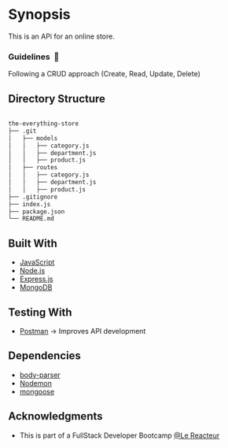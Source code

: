 # Synopsis

This is an APi for an online store.

### Guidelines  🚧

Following a CRUD approach (Create, Read, Update, Delete)

## Directory Structure

```bash

the-everything-store
├── .git
│   ├── models
│   │   ├── category.js
│   │   ├── department.js
│   │   ├── product.js
│   ├── routes
│   │   ├── category.js
│   │   ├── department.js
│   │   ├── product.js
├── .gitignore
├── index.js
├── package.json
└── README.md

```

## Built With

- [JavaScript](https://developer.mozilla.org/bm/docs/Web/JavaScript)
- [Node.js](https://nodejs.org/en/)
- [Express.js](https://expressjs.com/)
- [MongoDB](https://www.mongodb.com/)

## Testing With

- [Postman](https://www.getpostman.com/) -> Improves API development

## Dependencies

- [body-parser](https://www.npmjs.com/package/body-parser)
- [Nodemon](https://www.npmjs.com/package/nodemon)
- [mongoose](https://www.npmjs.com/package/mongoose)

## Acknowledgments

- This is part of a FullStack Developer Bootcamp [@Le Reacteur](https://www.lereacteur.io)
